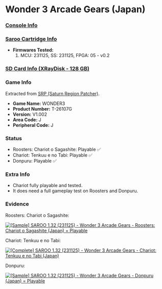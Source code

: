 # Wonder 3 Arcade Gears (Japan)

### [Console Info](../../../../../Info/Consoles/VA13/README.md)

### [Saroo Cartridge Info](../../../../../Info/Cartridges/RetroGameParadiseStore/1.32F/README.md)

- <b>Firmwares Tested:</b>
  1. MCU: 231125, SS: 231125, FPGA: 05 - v0.2

### [SD Card Info (XRayDisk - 128 GB)](../../../../../Info/SdCards/XRayDisk/128GB/fat32/README.md)

### Game Info

Extracted from [SRP (Saturn Region Patcher)](https://segaxtreme.net/resources/saturn-region-patcher.81/download).

- <b>Game Name:</b> WONDER3
- <b>Product Number:</b> T-26107G
- <b>Version:</b> V1.002
- <b>Area Code:</b> J
- <b>Peripheral Code:</b> J

### Status

- Roosters: Chariot o Sagashite: Playable :white_check_mark:
- Chariot: Tenkuu e no Tabi: Playable :white_check_mark:
- Donpuru: Playable :white_check_mark:

### Extra Info

- Chariot fully playable and tested.
- It does need a full gameplay test on Roosters and Donpuru.

### Evidence

Roosters: Chariot o Sagashite:

[![[Sample] SAROO 1.32 (231125) - Wonder 3 Arcade Gears - Roosters: Chariot o Sagashite (Japan) = Playable](https://img.youtube.com/vi/KU_dPLNOLcg/0.jpg)](https://www.youtube.com/watch?v=KU_dPLNOLcg)

Chariot: Tenkuu e no Tabi:

[![[Complete] SAROO 1.32 (231125) - Wonder 3 Arcade Gears - Chariot: Tenkuu e no Tabi (Japan)](https://img.youtube.com/vi/B7yzwj5TS4M/0.jpg)](https://www.youtube.com/watch?v=B7yzwj5TS4M)

Donpuru:

[![[Sample] SAROO 1.32 (231125) - Wonder 3 Arcade Gears - Donpuru (Japan) = Playable](https://img.youtube.com/vi/KU_dPLNOLcg/0.jpg)](https://www.youtube.com/watch?v=KU_dPLNOLcg)
